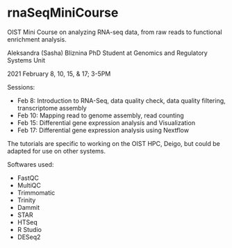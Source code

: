 # rnaSeqMiniCourse

OIST Mini Course on analyzing RNA-seq data, from raw reads to functional enrichment analysis.

Aleksandra (Sasha) Bliznina
PhD Student at Genomics and Regulatory Systems Unit

2021 February 8, 10, 15, & 17; 3-5PM

Sessions:

* Feb 8: Introduction to RNA-Seq, data quality check, data quality filtering, transcriptome assembly
* Feb 10: Mapping read to genome assembly, read counting
* Feb 15: Differential gene expression analysis and Visualization
* Feb 17: Differential gene expression analysis using Nextflow

The tutorials are specific to working on the OIST HPC, Deigo, but could be adapted for use on other systems.

Softwares used:

* FastQC
* MultiQC
* Trimmomatic
* Trinity
* Dammit
* STAR
* HTSeq
* R Studio
* DESeq2
